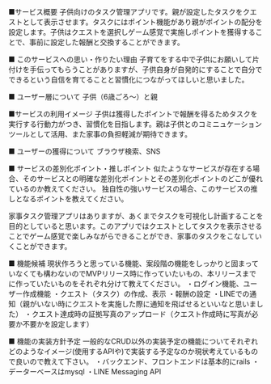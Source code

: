 ■サービス概要
子供向けのタスク管理アプリです。親が設定したタスクをクエストとして表示させます。タスクにはポイント機能があり親がポイントの配分を設定します。子供はクエストを選択しゲーム感覚で実施しポイントを獲得することで、事前に設定した報酬と交換することができます。

■ このサービスへの思い・作りたい理由
子育てをする中で子供にお願いして片付けを手伝ってもらうことがありますが、子供自身が自発的にすることで自分でできるという自信を育てることと習慣化につながってほしいと思いました。

■ ユーザー層について
子供（6歳ごろ〜）と親

■サービスの利用イメージ
子供は獲得したポイントで報酬を得るためタスクを実行する行動力がつき、習慣化を目指します。親は子供とのコミニュケーションツールとして活用、また家事の負担軽減が期待できます。

■ ユーザーの獲得について
ブラウザ検索、SNS


■ サービスの差別化ポイント・推しポイント
似たようなサービスが存在する場合、そのサービスとの明確な差別化ポイントとその差別化ポイントのどこが優れているのか教えてください。
独自性の強いサービスの場合、このサービスの推しとなるポイントを教えてください。

家事タスク管理アプリはありますが、あくまでタスクを可視化し計画することを目的としていると思います。このアプリではクエストとしてタスクを表示させることでゲーム感覚で楽しみながらできることができ、家事のタスクをこなしていくことができます。

■ 機能候補
現状作ろうと思っている機能、案段階の機能をしっかりと固まっていなくても構わないのでMVPリリース時に作っていたいもの、本リリースまでに作っていたいものをそれぞれ分けて教えてください。
・ログイン機能、ユーザー作成機能
・クエスト（タスク）の作成、表示
・報酬の設定
・LINEでの通知（親がいない時にクエストを実施した際に通知を飛ばせるといいなと思いました）
・クエスト達成時の証拠写真のアップロード（クエスト作成時に写真が必要か不要かを設定します）

■ 機能の実装方針予定
一般的なCRUD以外の実装予定の機能についてそれぞれどのようなイメージ(使用するAPIや)で実装する予定なのか現状考えているもので良いので教えて下さい。
・バックエンド、フロントエンドは基本的にrails
・データーベースはmysql
・LINE Messaging API


